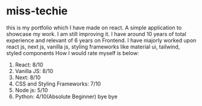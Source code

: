 # miss-techie
this is my portfolio which I have made on react. A simple application to showcase my work. I am still improving it. I have around 10 years of total experience and relevant of 6 years on Frontend. I have majorly worked upon react js, next js, vanilla js, styling frameworks like material ui, tailwind, styled components
How I would rate myself is below:
1. React: 8/10
2. Vanilla JS: 8/10
3. Next: 8/10
4. CSS and Styling Frameworks: 7/10
6. Node js: 5/10
7. Python: 4/10(Absolute Beginner)
   bye bye
